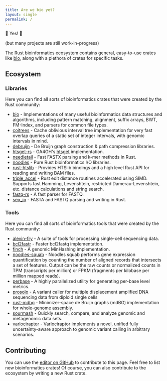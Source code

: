```yaml
---
title: Are we bio yet?
layout: single
permalink: /
---
```


🎉 Yes! 🎉

(but many projects are still work-in-progress)

The Rust bioinformatics ecosystem contains general, easy-to-use crates like [bio](https://crates.io/crates/bio), along with a plethora of crates for specific tasks.

## Ecosystem

### Libraries

Here you can find all sorts of bioinformatics crates that were created by the Rust community:

* [bio](https://crates.io/crates/bio) - Implementations of many useful bioinformatics data structures and algorithms, including pattern matching, alignment, suffix arrays, BWT, FM-Index, and parsers for common file types.
* [coitrees](https://crates.io/crates/coitrees) - Cache oblivious interval tree implementation for very fast overlap queries of a static set of integer intervals, with genomic intervals in mind.
* [debruijn](https://crates.io/crates/debruijn) - De Bruijn graph construction & path compression libraries.
* [htsget-rs](https://github.com/umccr/htsget-rs) - GA4GH's [htsget](https://samtools.github.io/hts-specs/htsget.html) implementation.
* [needletail](https://crates.io/crates/needletail) - Fast FASTX parsing and k-mer methods in Rust.
* [noodles](https://github.com/zaeleus/noodles) - Pure Rust bioinformatics I/O libraries.
* [rust-htslib](https://crates.io/crates/rust-htslib) - Provides HTSlib bindings and a high level Rust API for reading and writing BAM files.
* [triple_accel](https://crates.io/crates/triple_accel) - Rust edit distance routines accelerated using SIMD. Supports fast Hamming, Levenshtein, restricted Damerau-Levenshtein, etc. distance calculations and string search.
* [fastq-rs](https://github.com/aseyboldt/fastq-rs) - A fast parser for FASTQ.
* [seq_io](https://github.com/markschl/seq_io) - FASTA and FASTQ parsing and writing in Rust.

### Tools

Here you can find all sorts of bioinformatics tools that were created by the Rust community:

* [alevin-fry](https://github.com/COMBINE-lab/alevin-fry) - A suite of tools for processing single-cell sequencing data.
* [bcl2fastr](https://github.com/czbiohub/bcl2fastr) - Faster bcl2fastq implementation.
* [finch](https://github.com/onecodex/finch-rs) - A genomic MinHashing implementation.
* [noodles-squab](https://github.com/zaeleus/noodles-squab) - Noodles squab performs gene expression quantification by counting the number of aligned records that intersects a set of features. Output can be the raw counts or normalized counts in TPM (transcripts per million) or FPKM (fragments per kilobase per million mapped reads).
* [perbase](https://crates.io/crates/perbase) - A highly parallelized utility for generating per-base level metrics.
* [prosolo](https://github.com/ProSolo/prosolo) - A variant caller for multiple displacement amplified DNA sequencing data from diploid single cells
* [rust-mdbg](https://github.com/ekimb/rust-mdbg) - Minimizer-space de Bruijn graphs (mdBG) implementation for whole-genome assembly.
* [sourmash](https://github.com/dib-lab/sourmash) - Quickly search, compare, and analyze genomic and metagenomic data sets.
* [varlociraptor](https://crates.io/crates/varlociraptor) - Varlociraptor implements a novel, unified fully uncertainty-aware approach to genomic variant calling in arbitrary scenarios.

## Contributing

You can use the [editor on GitHub](https://github.com/arewebioyet/arewebioyet.github.io/edit/main/_pages/home.md) to contribute to this page. Feel free to list new bioinformatics crates! Of course, you can also contribute to the ecosystem by writing a new Rust crate.
